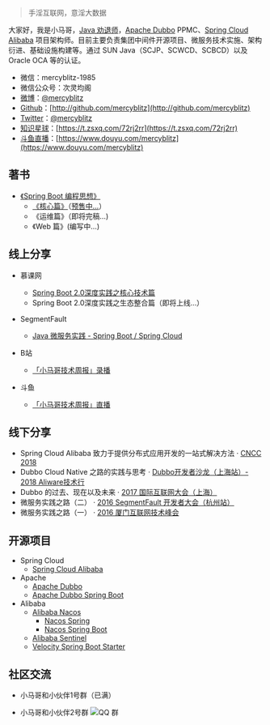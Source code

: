 > 手淫互联网，意淫大数据

大家好，我是小马哥，[Java 劝退师](https://www.douyu.com/mercyblitz)，[Apache Dubbo](https://dubbo.apache.org/) PPMC、[Spring Cloud Alibaba](https://github.com/spring-cloud-incubator/spring-cloud-alibaba) 项目架构师。目前主要负责集团中间件开源项目、微服务技术实施、架构衍进、基础设施构建等。通过 SUN Java（SCJP、SCWCD、SCBCD）以及 Oracle OCA 等的认证。

- 微信：mercyblitz-1985
- 微信公众号：次灵均阁
- [微博](https://weibo.com/mercyblitz)：[@mercyblitz](https://weibo.com/mercyblitz)
- [Github](http://github.com/mercyblitz)：[http://github.com/mercyblitz](http://github.com/mercyblitz)
- [Twitter](https://twitter.com/mercyblitz)：[@mercyblitz](https://twitter.com/mercyblitz)
- [知识星球](https://t.zsxq.com/72rj2rr)：[https://t.zsxq.com/72rj2rr](https://t.zsxq.com/72rj2rr)
- [斗鱼直播](https://www.douyu.com/mercyblitz)：[https://www.douyu.com/mercyblitz](https://www.douyu.com/mercyblitz)




## 著书

- [《Spring Boot 编程思想》](/books/thinking-in-spring-boot/)
  - [《核心篇》](https://mercyblitz.github.io/books/thinking-in-spring-boot/core/preface/)（[预售中…](https://item.jd.com/12570242.html)）
  - 《运维篇》（即将完稿…)
  - 《Web 篇》(编写中…)




## 线上分享

- 慕课网
    - [Spring Boot 2.0深度实践之核心技术篇](https://coding.imooc.com/class/252.html)
    - Spring Boot 2.0深度实践之生态整合篇（即将上线...）
- SegmentFault
    - [Java 微服务实践 - Spring Boot / Spring Cloud](https://segmentfault.com/ls/1650000011387052)

- B站
    - [「小马哥技术周报」录播](https://space.bilibili.com/327910845/#/channel/detail?cid=52311)

- 斗鱼
    - [「小马哥技术周报」直播](https://www.douyu.com/mercyblitz)


## 线下分享

- Spring Cloud Alibaba 致力于提供分布式应用开发的一站式解决方法 · [CNCC 2018](http://cncc2018.ccf.org.cn/cms/show.action?code=publish_ff80808162f165f90163070bf87105de&siteid=100000&channelid=0000000002)
- Dubbo Cloud Native 之路的实践与思考 · [Dubbo开发者沙龙（上海站）- 2018 Aliware技术行](https://www.itdks.com/eventlist/detail/2307)
- Dubbo 的过去、现在以及未来 · [2017 国际互联网大会（上海）](http://2017.thegiac.com/)
- 微服务实践之路（二） · [2016 SegmentFault 开发者大会（杭州站）](https://segmentfault.com/sfdc-2016/hz)
- 微服务实践之路（一） · [2016 厦门互联网技术峰会](https://www.bagevent.com/event/227489)


## 开源项目

- Spring Cloud
  - [Spring Cloud Alibaba](https://github.com/spring-cloud-incubator/spring-cloud-alibaba)
- Apache
    - [Apache Dubbo](https://github.com/apache/incubator-dubbo)
    - [Apache Dubbo Spring Boot](https://github.com/apache/incubator-dubbo-spring-boot-project) 
- Alibaba
    - [Alibaba Nacos](https://github.com/alibaba/nacos)
        - [Nacos Spring](https://github.com/nacos-group/nacos-spring-project)
        - [Nacos Spring Boot](https://github.com/nacos-group/nacos-spring-boot-project)
    - [Alibaba Sentinel](https://github.com/alibaba/Sentinel)
    - [Velocity Spring Boot Starter](https://github.com/alibaba/velocity-spring-boot-project)


## 社区交流

- 小马哥和小伙伴1号群（已满）

- 小马哥和小伙伴2号群
![QQ 群](/img/qq_group_2.png)
